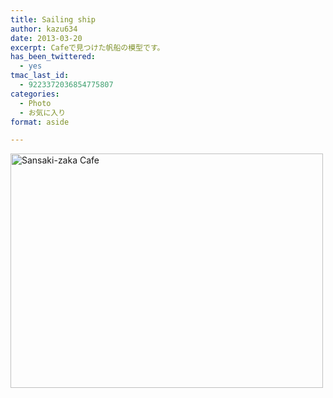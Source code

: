 ```yaml
---
title: Sailing ship
author: kazu634
date: 2013-03-20
excerpt: Cafeで見つけた帆船の模型です。
has_been_twittered:
  - yes
tmac_last_id:
  - 9223372036854775807
categories:
  - Photo
  - お気に入り
format: aside

---
```

<a href="http://www.flickr.com/photos/42332031@N02/8564756464/" onclick="__gaTracker('send', 'event', 'outbound-article', 'http://www.flickr.com/photos/42332031@N02/8564756464/', '');" title="Sansaki-zaka Cafe by kazu634, on Flickr"><img class="aligncenter" alt="Sansaki-zaka Cafe" src="http://farm9.staticflickr.com/8376/8564756464_3c93fda1c6.jpg" width="500" height="375" /></a>
